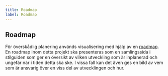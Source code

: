 ```yaml
---
title: Roadmap
label: Roadmap
---
```


## Roadmap

För överskådlig planering används visualisering med hjälp av en [roadmap](https://en.wikipedia.org/wiki/Technology_roadmap). En roadmap inom detta projekt ska presenteras som en samlingssida i stilguiden som ger en översikt av vilken utveckling som är inplanerad och ungefär när i tiden detta ska ske. I vissa fall kan det även ges en bild av vem som är ansvarig över en viss del av utvecklingen och hur.
